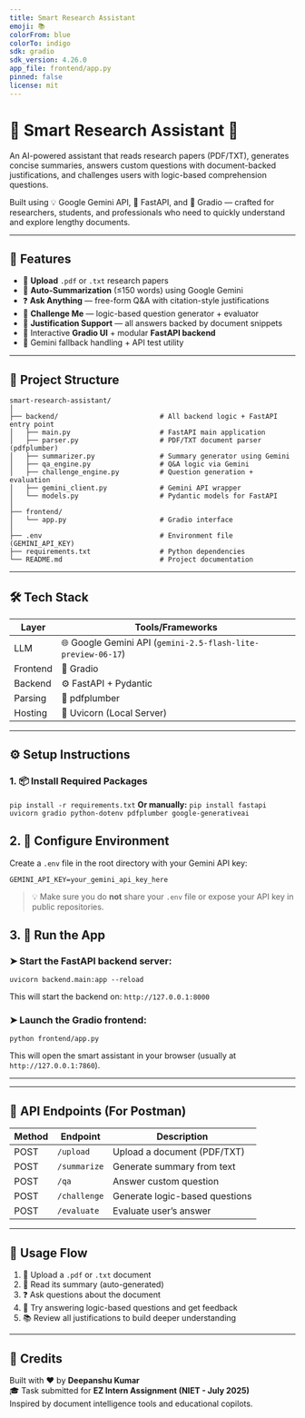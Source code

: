 ```yaml
---
title: Smart Research Assistant
emoji: 📚
colorFrom: blue
colorTo: indigo
sdk: gradio
sdk_version: 4.26.0
app_file: frontend/app.py
pinned: false
license: mit
---
```


# 📄 Smart Research Assistant 🤖

An AI-powered assistant that reads research papers (PDF/TXT), generates concise summaries, answers custom questions with document-backed justifications, and challenges users with logic-based comprehension questions.

Built using 💡 Google Gemini API, 🧠 FastAPI, and 🎨 Gradio — crafted for researchers, students, and professionals who need to quickly understand and explore lengthy documents.

---

## 🚀 Features

- 📂 **Upload** `.pdf` or `.txt` research papers
- 📝 **Auto-Summarization** (≤150 words) using Google Gemini
- ❓ **Ask Anything** — free-form Q&A with citation-style justifications
- 🧠 **Challenge Me** — logic-based question generator + evaluator
- 🧾 **Justification Support** — all answers backed by document snippets
- 🎯 Interactive **Gradio UI** + modular **FastAPI backend**
- 📡 Gemini fallback handling + API test utility

---

## 🧱 Project Structure

```
smart-research-assistant/
│
├── backend/                         # All backend logic + FastAPI entry point
│   ├── main.py                      # FastAPI main application
│   ├── parser.py                    # PDF/TXT document parser (pdfplumber)
│   ├── summarizer.py                # Summary generator using Gemini
│   ├── qa_engine.py                 # Q&A logic via Gemini
│   ├── challenge_engine.py          # Question generation + evaluation
│   ├── gemini_client.py             # Gemini API wrapper
│   └── models.py                    # Pydantic models for FastAPI
│
├── frontend/
│   └── app.py                       # Gradio interface
│
├── .env                             # Environment file (GEMINI_API_KEY)
├── requirements.txt                 # Python dependencies
└── README.md                        # Project documentation
```

---

## 🛠️ Tech Stack

| Layer     | Tools/Frameworks              |
|-----------|-------------------------------|
| LLM       | 🌐 Google Gemini API (`gemini-2.5-flash-lite-preview-06-17`) |
| Frontend  | 🎨 Gradio                    |
| Backend   | ⚙️ FastAPI + Pydantic         |
| Parsing   | 📄 pdfplumber                 |
| Hosting   | 🔁 Uvicorn (Local Server)     |

---

## ⚙️ Setup Instructions

### 1. 📦 Install Required Packages

```pip install -r requirements.txt```
**Or manually:** ```pip install fastapi uvicorn gradio python-dotenv pdfplumber google-generativeai```

## 2. 🔐 Configure Environment

Create a `.env` file in the root directory with your Gemini API key:

```
GEMINI_API_KEY=your_gemini_api_key_here
```

> 💡 Make sure you do **not** share your `.env` file or expose your API key in public repositories.

## 3. 🚀 Run the App

### ➤ Start the FastAPI backend server:

```
uvicorn backend.main:app --reload
```

This will start the backend on: `http://127.0.0.1:8000`

### ➤ Launch the Gradio frontend:

```
python frontend/app.py
```

This will open the smart assistant in your browser (usually at `http://127.0.0.1:7860`).

---

---

## 📮 API Endpoints (For Postman)

| Method | Endpoint       | Description                        |
|--------|----------------|------------------------------------|
| POST   | `/upload`      | Upload a document (PDF/TXT)        |
| POST   | `/summarize`   | Generate summary from text         |
| POST   | `/qa`          | Answer custom question             |
| POST   | `/challenge`   | Generate logic-based questions     |
| POST   | `/evaluate`    | Evaluate user’s answer             |

---

## 🧪 Usage Flow

1. 📂 Upload a `.pdf` or `.txt` document
2. 📝 Read its summary (auto-generated)
3. ❓ Ask questions about the document
4. 🧠 Try answering logic-based questions and get feedback
5. 📚 Review all justifications to build deeper understanding

---

## 🙌 Credits

Built with ❤️ by **Deepanshu Kumar**  
🎓 Task submitted for **EZ Intern Assignment (NIET - July 2025)**  
Inspired by document intelligence tools and educational copilots.